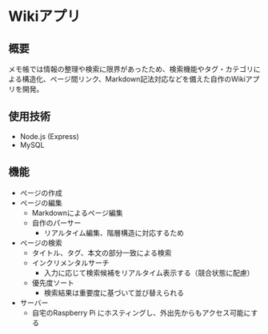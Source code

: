 # Wikiアプリ

## 概要

メモ帳では情報の整理や検索に限界があったため、検索機能やタグ・カテゴリによる構造化、ページ間リンク、Markdown記法対応などを備えた自作のWikiアプリを開発。

## 使用技術

- Node.js (Express)
- MySQL

## 機能

- ページの作成
- ページの編集
  - Markdownによるページ編集
  - 自作のパーサー
    - リアルタイム編集、階層構造に対応するため
- ページの検索
  - タイトル、タグ、本文の部分一致による検索
  - インクリメンタルサーチ
    - 入力に応じて検索候補をリアルタイム表示する（競合状態に配慮）
  - 優先度ソート
    - 検索結果は重要度に基づいて並び替えられる
- サーバー
  - 自宅のRaspberry Pi にホスティングし、外出先からもアクセス可能にする
